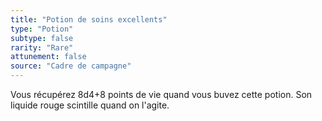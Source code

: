 ```yaml
---
title: "Potion de soins excellents"
type: "Potion"
subtype: false
rarity: "Rare"
attunement: false
source: "Cadre de campagne"
---
```

Vous récupérez 8d4+8 points de vie quand vous buvez cette potion. Son liquide rouge scintille quand on l'agite.
